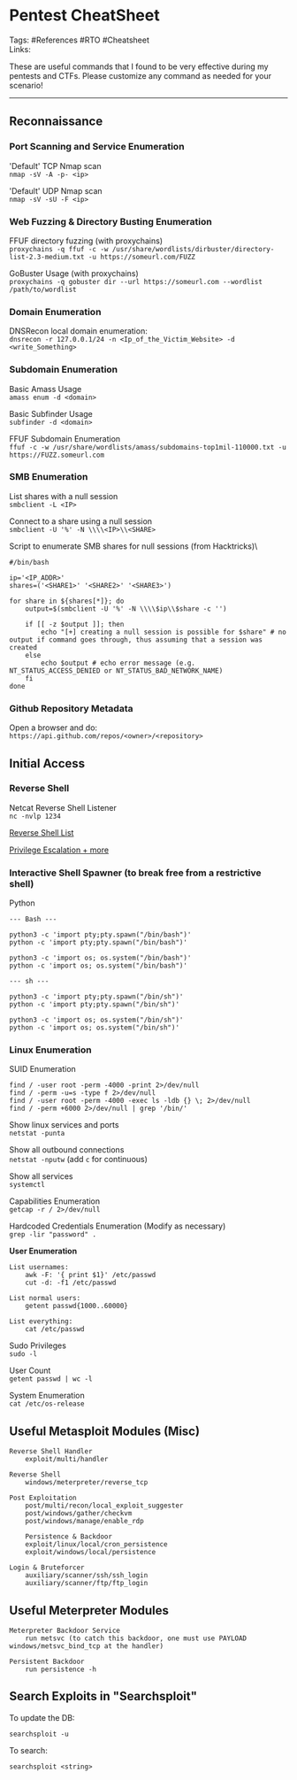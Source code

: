# Pentest CheatSheet
Tags: #References #RTO #Cheatsheet \
Links:

These are useful commands that I found to be very effective during my pentests and CTFs. Please customize any command as needed for your scenario!

---

## Reconnaissance

### Port Scanning and Service Enumeration
'Default' TCP Nmap scan \
`nmap -sV -A -p- <ip>` 

'Default' UDP Nmap scan\
`nmap -sV -sU -F <ip>`

### Web Fuzzing & Directory Busting Enumeration
FFUF directory fuzzing (with proxychains) \
`proxychains -q ffuf -c -w /usr/share/wordlists/dirbuster/directory-list-2.3-medium.txt -u https://someurl.com/FUZZ` 

GoBuster Usage (with proxychains) \
`proxychains -q gobuster dir --url https://someurl.com --wordlist /path/to/wordlist`

### Domain Enumeration

DNSRecon local domain enumeration: \
`dnsrecon -r 127.0.0.1/24 -n <Ip_of_the_Victim_Website> -d <write_Something>`

### Subdomain Enumeration
Basic Amass Usage \
`amass enum -d <domain>`

Basic Subfinder Usage \
`subfinder -d <domain>`

FFUF Subdomain Enumeration \
`ffuf -c -w /usr/share/wordlists/amass/subdomains-top1mil-110000.txt -u https://FUZZ.someurl.com`

### SMB Enumeration

List shares with a null session \
`smbclient -L <IP>`

Connect to a share using a null session \
`smbclient -U '%' -N \\\\<IP>\\<SHARE>`

Script to enumerate SMB shares for null sessions (from Hacktricks)\
```
#/bin/bash

ip='<IP_ADDR>'
shares=('<SHARE1>' '<SHARE2>' '<SHARE3>')

for share in ${shares[*]}; do
    output=$(smbclient -U '%' -N \\\\$ip\\$share -c '') 

    if [[ -z $output ]]; then 
        echo "[+] creating a null session is possible for $share" # no output if command goes through, thus assuming that a session was created
    else
        echo $output # echo error message (e.g. NT_STATUS_ACCESS_DENIED or NT_STATUS_BAD_NETWORK_NAME)
    fi
done
```

### Github Repository Metadata
Open a browser and do: `https://api.github.com/repos/<owner>/<repository>`

## Initial Access

### Reverse Shell
Netcat Reverse Shell Listener \
`nc -nvlp 1234`

[Reverse Shell List](https://pentestmonkey.net/cheat-sheet/shells/reverse-shell-cheat-sheet)

[Privilege Escalation + more](https://gtfobins.github.io/)

### Interactive Shell Spawner (to break free from a restrictive shell)
Python
```
--- Bash --- 

python3 -c 'import pty;pty.spawn("/bin/bash")'
python -c 'import pty;pty.spawn("/bin/bash")'

python3 -c 'import os; os.system("/bin/bash")'
python -c 'import os; os.system("/bin/bash")'

--- sh ---

python3 -c 'import pty;pty.spawn("/bin/sh")'
python -c 'import pty;pty.spawn("/bin/sh")'

python3 -c 'import os; os.system("/bin/sh")'
python -c 'import os; os.system("/bin/sh")'
```

### Linux Enumeration
SUID Enumeration
```
find / -user root -perm -4000 -print 2>/dev/null
find / -perm -u=s -type f 2>/dev/null
find / -user root -perm -4000 -exec ls -ldb {} \; 2>/dev/null
find / -perm +6000 2>/dev/null | grep '/bin/'
```

Show linux services and ports \
`netstat -punta` 

Show all outbound connections \
`netstat -nputw` (add `c` for continuous)

Show all services \
`systemctl`

Capabilities Enumeration \
`getcap -r / 2>/dev/null`

Hardcoded Credentials Enumeration (Modify as necessary) \
`grep -lir "password" .`

**User Enumeration**
```
List usernames: 
	awk -F: '{ print $1}' /etc/passwd
	cut -d: -f1 /etc/passwd

List normal users: 
	getent passwd{1000..60000}

List everything:
	cat /etc/passwd
```

Sudo Privileges \
`sudo -l`

User Count \
`getent passwd | wc -l`

System Enumeration \
`cat /etc/os-release`

## Useful Metasploit Modules (Misc)
```
Reverse Shell Handler
	exploit/multi/handler

Reverse Shell
	windows/meterpreter/reverse_tcp

Post Exploitation
	post/multi/recon/local_exploit_suggester
	post/windows/gather/checkvm
	post/windows/manage/enable_rdp
	
	Persistence & Backdoor
	exploit/linux/local/cron_persistence
	exploit/windows/local/persistence

Login & Bruteforcer
	auxiliary/scanner/ssh/ssh_login
	auxiliary/scanner/ftp/ftp_login 
```

## Useful Meterpreter Modules
```
Meterpreter Backdoor Service
	run metsvc (to catch this backdoor, one must use PAYLOAD windows/metsvc_bind_tcp at the handler)

Persistent Backdoor
	run persistence -h
```

## Search Exploits in "Searchsploit"

To update the DB:
```
searchsploit -u
```

To search:
```
searchsploit <string>
```
